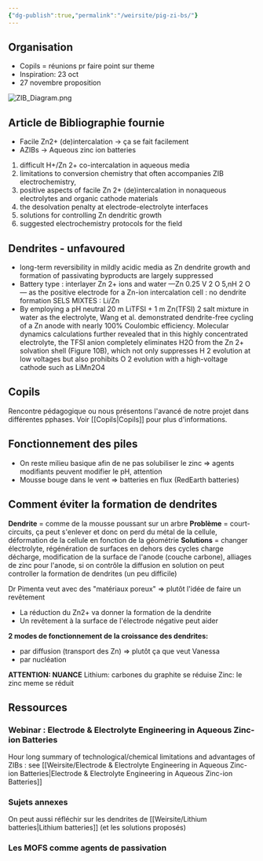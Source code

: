```yaml
---
{"dg-publish":true,"permalink":"/weirsite/pig-zi-bs/"}
---
```


## Organisation
- Copils = réunions pr faire point sur theme
- Inspiration: 23 oct
- 27 novembre proposition

![ZIB_Diagram.png](/img/user/ZIB_Diagram.png)
## Article de Bibliographie fournie
- Facile Zn2+ (de)intercalation -> ça se fait facilement
- AZIBs -> Aqueous zinc ion batteries

1) difficult H+/Zn 2+ co-intercalation in aqueous media
2) limitations to conversion chemistry that often accompanies ZIB electrochemistry,
3) positive aspects of facile Zn 2+ (de)intercalation in nonaqueous electrolytes and organic cathode materials
4) the desolvation penalty at electrode-electrolyte interfaces
5) solutions for controlling Zn dendritic growth
6) suggested electrochemistry protocols for the field

## Dendrites - unfavoured
- long-term reversibility in mildly acidic media as Zn dendrite growth and formation of passivating byproducts are largely suppressed
- Battery type : interlayer Zn 2+ ions and water —Zn 0.25 V 2 O 5,nH 2 O— as the positive electrode for a Zn-ion intercalation cell : no dendrite formation
SELS MIXTES : Li/Zn
- By employing a pH neutral 20 m LiTFSI + 1 m Zn(TFSI) 2 salt mixture in water as the electrolyte, Wang et al. demonstrated dendrite-free cycling of a Zn anode with nearly 100% Coulombic efficiency. Molecular dynamics calculations further revealed that in this highly concentrated electrolyte, the TFSI anion completely eliminates H2O from the Zn 2+ solvation shell (Figure 10B), which not only suppresses H 2 evolution at low voltages but also prohibits O 2 evolution with a high-voltage cathode such as LiMn2O4
## Copils
Rencontre pédagogique ou nous présentons l'avancé de notre projet dans différentes pphases. Voir [[Copils\|Copils]] pour plus d'informations.

## Fonctionnement des piles
- On reste milieu basique afin de ne pas solubiliser le zinc => agents modifiants peuvent modifier le pH, attention
- Mousse bouge dans le vent => batteries en flux (RedEarth batteries)

## Comment éviter la formation de dendrites
**Dendrite** = comme de la mousse poussant sur un arbre
**Problème** = court-circuits, ça peut s'enlever et donc on perd du métal de la cellule, déformation de la cellule en fonction de la géométrie
**Solutions** = changer électrolyte, régénération de surfaces en dehors des cycles charge décharge, modification de la surface de l'anode (couche carbone), alliages de zinc pour l'anode, si on contrôle la diffusion en solution on peut controller la formation de dendrites (un peu difficile)

Dr Pimenta veut avec des "matériaux poreux" => plutôt l'idée de faire un revêtement
- La réduction du Zn2+ va donner la formation de la dendrite
- Un revêtement à la surface de l'électrode négative peut aider

**2 modes de fonctionnement de la croissance des dendrites:**
- par diffusion (transport des Zn) => plutôt ça que veut Vanessa
- par nucléation

**ATTENTION: NUANCE**
Lithium: carbones du graphite se réduise
Zinc: le zinc meme se réduit


## Ressources
### Webinar : Electrode & Electrolyte Engineering in Aqueous Zinc-ion Batteries
Hour long summary of technological/chemical limitations and advantages of ZIBs : see [[Weirsite/Electrode & Electrolyte Engineering in Aqueous Zinc-ion Batteries\|Electrode & Electrolyte Engineering in Aqueous Zinc-ion Batteries]]

### Sujets annexes
On peut aussi réfléchir sur les dendrites de [[Weirsite/Lithium batteries\|Lithium batteries]] (et les solutions proposés)

### Les MOFS comme agents de passivation
